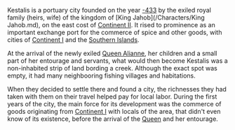 Kestalis is a portuary city founded on the year [-433](/Year/-433) by the exiled royal family (heirs, wife) of the kingdom of [King Jahob](/Characters/King Jahob.md), on the east cost of [Continent II]().
It rised to prominence as an important exchange port for the commerce of spice and other goods, with cities of [Continent I]() and the [Southern Islands]().

At the arrival of the newly exiled [Queen Alianne](), her children and a small part of her entourage and servants, what would then become Kestalis was a non-inhabited strip of land bording a creek.
Although the exact spot was empty, it had many neighbooring fishing villages and habitations.

When they decided to settle there and found a city, the richnesses they had taken with them on their travel helped pay for local labor.
During the first years of the city, the main force for its development was the commerce of goods originating from [Continent I]() with locals of the area, that didn't even know of its existence, before the arrival of the [Queen](Alianne) and her entourage.
